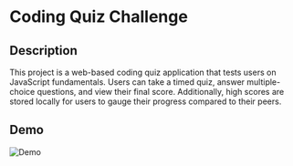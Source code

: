 # Coding Quiz Challenge

## Description
This project is a web-based coding quiz application that tests users on JavaScript fundamentals. Users can take a timed quiz, answer multiple-choice questions, and view their final score. Additionally, high scores are stored locally for users to gauge their progress compared to their peers.

## Demo

![Demo](./images/web-apis-challenge-demo.gif)

